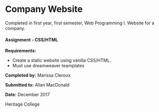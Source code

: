 # Company Website

Completed in first year, first semester, Web Programming I. Website for a company.

#### Assignment - CSS/HTML

**Requirements:**

- Create a static website using vanilla CSS/HTML.
- Must use dreamweaver teamplates

**Completed by:** Marissa Cleroux

**Submitted to:** Allan MacDonald

**Date:** December 2017

Heritage College
